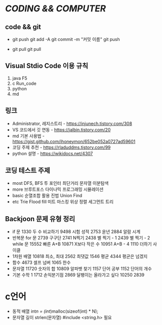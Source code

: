 *CODING && COMPUTER*
==================

## code && git

* git push
    git add -A
    git commit -m "커밋 이름"
    git push

* git pull
    git pull

## Visual Stdio Code 이용 규칙

1. java     F5
2. c        Run_code
3. python
4. md

## 링크

* Administrator, 레지스트리 - <https://injunech.tistory.com/308>
* VS 코드에서 깃 연동 - <https://jalbin.tistory.com/20>
* md 기본 사용법 - <https://gist.github.com/ihoneymon/652be052a0727ad59601>
* 코딩 주제 추천 - <https://rladuddms.tistory.com/99>
* python 설명 - <https://wikidocs.net/4307>

## 코딩 테스트 주제

* most
    DFS, BFS
    투 포인터
    최단거리
    문자열
    이분탐색
* more
    브루트포스
    다이나믹 프로그래밍
    시뮬레이션
* basic
    순열조합 활용
    진법
    Union Find
* etc
    Trie
    Flood fill
    미트 마스킹
    위상 정렬
    세그먼트 트리

## Backjoon 문제 유형 정리

* if 문
    1330  두 수 비교하기
    9498  시험 성적
    2753  윤년
    2884  알람 시계
* 반복문
    for 문
        2739  구구단
        2741  N찍기
        2438  별 찍기 - 1
        2439  별 찍기 - 2
    while 문
    15552 빠른 A+B
    10871 X보다 작은 수
    10951 A+B - 4
    1110  더하기 사이클
* 1차원 배열
    10818 최소, 최대
    2562  최댓값
    1546  평균
    4344  평균은 넘겠지
* 함수
    4673  셀프 넘버
    1065  한수
* 문자열
    11720 숫자의 합
    10809 알파벳 찾기
    1157  단어 공부
    1152  단어의 개수
* 기본 수학 1
    1712  손익분기점
    2869  달팽이는 올라가고 싶다
    10250
    2839
  
# c언어

* 동적 배열
int*n = (int*)malloc(sizeof(int) * N);
* 문자열 길이
strlen(문자열)
    #include <string.h> 필요
